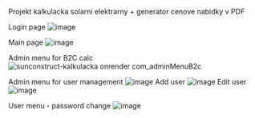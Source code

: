 Projekt kalkulacka solarni elektrarny + generator cenove nabidky v PDF

Login page
![image](https://github.com/user-attachments/assets/e5515c7e-ca73-49b5-800e-d0829ebc8d96)

Main page
![image](https://github.com/user-attachments/assets/2d278a4b-a2cf-49c0-922a-1afa97da32be)

Admin menu for B2C calc
![sunconstruct-kalkulacka onrender com_adminMenuB2c](https://github.com/user-attachments/assets/6432a1ce-2dc2-45ff-a8d9-253397cd9339)

Admin menu for user management
![image](https://github.com/user-attachments/assets/2608ef7a-4f1e-4604-a383-37f3de384bd0)
  Add user
![image](https://github.com/user-attachments/assets/96eeee79-f86e-42a2-af7f-5f2b71b358e6)
  Edit user
![image](https://github.com/user-attachments/assets/e7bff6e2-7d7e-43cd-8e50-1b923ed19a35)

User menu - password change
![image](https://github.com/user-attachments/assets/60d353ea-bf88-4ad2-9e67-8b1ce95e50e8)


